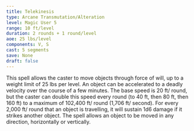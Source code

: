 ```yaml
---
title: Telekinesis
type: Arcane Transmutation/Alteration
level: Magic User 5
range: 10 ft/level
duration: 2 rounds + 1 round/level
aoe: 25 lbs/level
components: V, S
cast: 5 segments
save: None
draft: false
---
```


This spell allows the caster to move objects through force of will, up to a weight limit of 25 lbs per level. An object can be accelerated to a deadly velocity over the course of a few minutes. The base speed is 20 ft/ round, but the caster can double this speed every round (to 40 ft, then 80 ft, then 160 ft) to a maximum of 102,400 ft/ round (1,706 ft/ second). For every 2,000 ft/ round that an object is travelling, it will sustain 1d6 damage if it strikes another object. The spell allows an object to be moved in any direction, horizontally or vertically.
